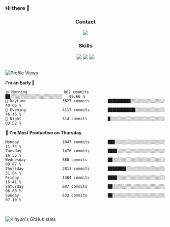 ### Hi there 👋

<!--
**Key5771/Key5771** is a ✨ _special_ ✨ repository because its `README.md` (this file) appears on your GitHub profile.

Here are some ideas to get you started:

- 🔭 I’m currently working on ...
- 🌱 I’m currently learning ...
- 👯 I’m looking to collaborate on ...
- 🤔 I’m looking for help with ...
- 💬 Ask me about ...
- 📫 How to reach me: ...
- 😄 Pronouns: ...
- ⚡ Fun fact: ...
-->

<h3 align="center">Contact</h3>
<div align="center">
  <a href="mailto:ksj57715@gmail.com"><img src="https://img.shields.io/badge/Gmail-D14836?style=for-the-badge&logo=gmail&logoColor=white"/></a>
</div>

<h3 align="center">Skills</h3>
<div align="center">
  <img src="https://img.shields.io/badge/iOS-000000?style=for-the-badge&logo=ios&logoColor=white"/>
  <img src="https://img.shields.io/badge/Swift-FA7343?style=for-the-badge&logo=swift&logoColor=white"/>
  <img src="https://img.shields.io/badge/Xcode-007ACC?style=for-the-badge&logo=Xcode&logoColor=white"/>
</div>

<br>

<!--START_SECTION:waka-->
![Profile Views](http://img.shields.io/badge/Profile%20Views-0-blue)

**I'm an Early 🐤** 

```text
🌞 Morning                862 commits         ██░░░░░░░░░░░░░░░░░░░░░░░   09.66 % 
🌆 Daytime                3627 commits        ██████████░░░░░░░░░░░░░░░   40.66 % 
🌃 Evening                4117 commits        ████████████░░░░░░░░░░░░░   46.15 % 
🌙 Night                  314 commits         █░░░░░░░░░░░░░░░░░░░░░░░░   03.52 % 
```
📅 **I'm Most Productive on Thursday** 

```text
Monday                   1047 commits        ███░░░░░░░░░░░░░░░░░░░░░░   11.74 % 
Tuesday                  1476 commits        ████░░░░░░░░░░░░░░░░░░░░░   16.55 % 
Wednesday                880 commits         ██░░░░░░░░░░░░░░░░░░░░░░░   09.87 % 
Thursday                 2813 commits        ████████░░░░░░░░░░░░░░░░░   31.54 % 
Friday                   1464 commits        ████░░░░░░░░░░░░░░░░░░░░░   16.41 % 
Saturday                 607 commits         ██░░░░░░░░░░░░░░░░░░░░░░░   06.80 % 
Sunday                   633 commits         ██░░░░░░░░░░░░░░░░░░░░░░░   07.10 % 
```



<!--END_SECTION:waka-->

<br>


![Kihyun's GitHub stats](https://github-readme-stats.vercel.app/api?username=key5771&show_icons=true&theme=radical)
